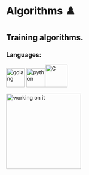 # Algorithms :chess_pawn:
## Training algorithms.
### Languages:
<img title="Golang" height="50" src="https://cdn.iconscout.com/icon/free/png-256/go-77-1175166.png" alt="golang"/> <img title="Python" height="50" src="https://cdn.iconscout.com/icon/free/png-256/python-2-226051.png" alt="python"/><img tittle="C" height="60" src="https://img.icons8.com/color/452/c-programming.png" alt="C">


<img title="typing_cat" height="200" src="https://1.bp.blogspot.com/-PerenMfIjCM/XpcyoHWXSzI/AAAAAAAAB-g/DuPj_IoSWAMod3pVy4eEya4uxk-KN0UuACLcBGAsYHQ/w480/typing%2Bcat%2Bgif3.gif" alt="working on it">


